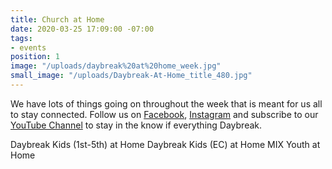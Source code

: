 ```yaml
---
title: Church at Home
date: 2020-03-25 17:09:00 -07:00
tags:
- events
position: 1
image: "/uploads/daybreak%20at%20home_week.jpg"
small_image: "/uploads/Daybreak-At-Home_title_480.jpg"
---
```


We have lots of things going on throughout the week that is meant for us all to stay connected. Follow us on [Facebook](http://facebook.com/daybreakchurch/), [Instagram](http://instagram.com/daybreak.church/) and subscribe to our [YouTube Channel](https://www.youtube.com/channel/UC1pfggg9awZzC2ZQ4yQx4mA?view_as=subscriber) to stay in the know if everything Daybreak.


Daybreak Kids (1st-5th) at Home
Daybreak Kids (EC) at Home
MIX Youth at Home
